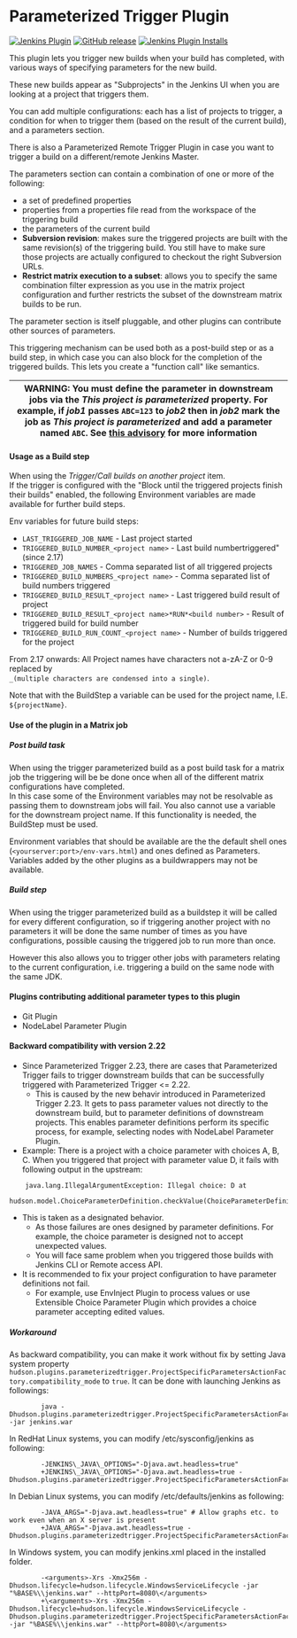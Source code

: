 Parameterized Trigger Plugin
============================

[![Jenkins Plugin](https://img.shields.io/jenkins/plugin/v/parameterized-trigger.svg)](https://plugins.jenkins.io/parameterized-trigger)
[![GitHub release](https://img.shields.io/github/release/jenkinsci/parameterized-trigger-plugin.svg?label=changelog)](https://github.com/jenkinsci/parameterized-trigger-plugin/releases/latest)
[![Jenkins Plugin Installs](https://img.shields.io/jenkins/plugin/i/parameterized-trigger.svg?color=blue)](https://plugins.jenkins.io/parameterized-trigger)

This plugin lets you trigger new builds when your build has completed,
with various ways of specifying parameters for the new build.

These new builds appear as "Subprojects" in the Jenkins UI when you
are looking at a project that triggers them.

You can add multiple configurations: each has a list of projects to trigger, a condition for when to trigger them 
(based on the result of the current build), and a parameters section.

There is also a Parameterized Remote Trigger Plugin in case you want to trigger a build on a different/remote Jenkins Master.

The parameters section can contain a combination of one or more of the following:

-   a set of predefined properties
-   properties from a properties file read from the workspace of the triggering build
-   the parameters of the current build
-   **Subversion revision**: makes sure the triggered projects are built with the same revision(s) of the triggering build.
    You still have to make sure those projects are actually configured to checkout the right Subversion URLs.
-   **Restrict matrix execution to a subset**: allows you to specify the same combination filter expression as you use in the matrix project configuration and further restricts the subset of the downstream matrix builds to be run.

The parameter section is itself pluggable, and other plugins can contribute other sources of parameters.

This triggering mechanism can be used both as a post-build step or as a build step, in which case you can also block for the completion of the triggered builds.
This lets you create a "function call" like semantics.

| WARNING: You must define the parameter in downstream jobs via the _This project is parameterized_ property. For example, if _job1_ passes `ABC=123` to _job2_ then in _job2_ mark the job as _This project is parameterized_ and add a parameter named `ABC`. See [this advisory](https://jenkins.io/blog/2016/05/11/security-update/) for more information |
| --- |

 #### Usage as a Build step

When using the _Trigger/Call builds on another project_ item.  
If the trigger is configured with the "Block until the triggered projects finish their builds" enabled, the following Environment variables are made available for further build steps.

Env variables for future build steps:

-   `LAST_TRIGGERED_JOB_NAME` - Last project started
-   `TRIGGERED_BUILD_NUMBER_<project name>` - Last build numbertriggered" (since 2.17)
-   `TRIGGERED_JOB_NAMES` - Comma separated list of all triggered projects
-   `TRIGGERED_BUILD_NUMBERS_<project name>` - Comma separated list of build numbers triggered
-   `TRIGGERED_BUILD_RESULT_<project name>` - Last triggered build result of project
-   `TRIGGERED_BUILD_RESULT_<project name>*RUN*<build number>` - Result of triggered build for build number
-   `TRIGGERED_BUILD_RUN_COUNT_<project name>` - Number of builds triggered for the project

From 2.17 onwards: All Project names have characters not a-zA-Z or 0-9 replaced by  
`_(multiple characters are condensed into a single)`.  

Note that with the BuildStep a variable can be used for the project name, I.E. `${projectName}`.

#### Use of the plugin in a Matrix job

##### Post build task

When using the trigger parameterized build as a post build task for a matrix job the triggering will be be done once when all of the different matrix configurations have completed.  
In this case some of the Environment variables may not be resolvable as passing them to downstream jobs will fail.
You also cannot use a variable for the downstream project name.
If this functionality is needed, the BuildStep must be used. 

Environment variables that should be available are the the default shell ones (`<yourserver:port>/env-vars.html`) and ones defined as Parameters.  
Variables added by the other plugins as a buildwrappers may not be available.

##### Build step

When using the trigger parameterized build as a buildstep it will be called for every different configuration,
so if triggering another project with no parameters it will be done the same number of times as you have configurations,
possible causing the triggered job to run more than once.

However this also allows you to trigger other jobs with parameters relating to the current configuration,
i.e. triggering a build on the same node with the same JDK.

#### Plugins contributing additional parameter types to this plugin

* Git Plugin
* NodeLabel Parameter Plugin

#### Backward compatibility with version 2.22

-   Since Parameterized Trigger 2.23, there are cases that Parameterized Trigger fails to trigger downstream builds that can be successfully triggered with Parameterized Trigger \<= 2.22.
    -   This is caused by the new behavir introduced in Parameterized Trigger 2.23.
        It gets to pass parameter values not directly to the downstream build, but to parameter definitions of downstream projects.
        This enables parameter definitions perform its specific process, for example, selecting nodes with NodeLabel Parameter Plugin.
-   Example: There is a project with a choice parameter with choices A, B, C. 
    When you triggered that project with parameter value D, it fails with following output in the upstream:

```
    java.lang.IllegalArgumentException: Illegal choice: D at
    hudson.model.ChoiceParameterDefinition.checkValue(ChoiceParameterDefinition.java:72)
```

-   This is taken as a designated behavior.
    -   As those failures are ones designed by parameter definitions.
        For example, the choice parameter is designed not to accept unexpected values.
    -   You will face same problem when you triggered those builds with Jenkins CLI or Remote access API.
-   It is recommended to fix your project configuration to have parameter definitions not fail.
    -   For example, use EnvInject Plugin to process values or use Extensible Choice Parameter Plugin which provides a choice parameter accepting edited values.
        
##### Workaround
        
As backward compatibility, you can make it work without fix by setting Java system property `hudson.plugins.parameterizedtrigger.ProjectSpecificParametersActionFactory.compatibility_mode` to `true`.
It can be done with launching Jenkins as followings:

```
        java -Dhudson.plugins.parameterizedtrigger.ProjectSpecificParametersActionFactory.compatibility_mode=true -jar jenkins.war
```

In RedHat Linux systems, you can modify /etc/sysconfig/jenkins as following:

```
        -JENKINS\_JAVA\_OPTIONS="-Djava.awt.headless=true"
        +JENKINS\_JAVA\_OPTIONS="-Djava.awt.headless=true -Dhudson.plugins.parameterizedtrigger.ProjectSpecificParametersActionFactory.compatibility_mode=true"
```
In Debian Linux systems, you can modify /etc/defaults/jenkins as following:

```
        -JAVA_ARGS="-Djava.awt.headless=true" # Allow graphs etc. to work even when an X server is present
        +JAVA_ARGS="-Djava.awt.headless=true -Dhudson.plugins.parameterizedtrigger.ProjectSpecificParametersActionFactory.compatibility_mode=true"
```

In Windows system, you can modify jenkins.xml placed in the installed folder.

```
        -<arguments>-Xrs -Xmx256m -Dhudson.lifecycle=hudson.lifecycle.WindowsServiceLifecycle -jar "%BASE%\\jenkins.war" --httpPort=8080\</arguments>
        +\<arguments>-Xrs -Xmx256m -Dhudson.lifecycle=hudson.lifecycle.WindowsServiceLifecycle -Dhudson.plugins.parameterizedtrigger.ProjectSpecificParametersActionFactory.compatibility_mode=true -jar "%BASE%\\jenkins.war" --httpPort=8080\</arguments>
```
